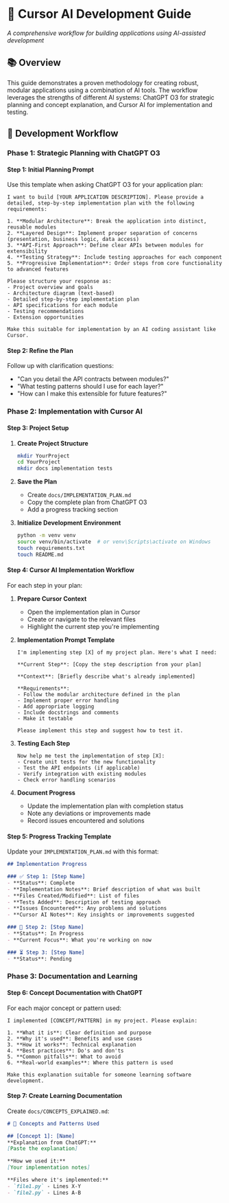 # 🤖 Cursor AI Development Guide
*A comprehensive workflow for building applications using AI-assisted development*

## 📚 Overview

This guide demonstrates a proven methodology for creating robust, modular applications using a combination of AI tools. The workflow leverages the strengths of different AI systems: ChatGPT O3 for strategic planning and concept explanation, and Cursor AI for implementation and testing.

## 🎯 Development Workflow

### Phase 1: Strategic Planning with ChatGPT O3

#### Step 1: Initial Planning Prompt

Use this template when asking ChatGPT O3 for your application plan:

```
I want to build [YOUR APPLICATION DESCRIPTION]. Please provide a detailed, step-by-step implementation plan with the following requirements:

1. **Modular Architecture**: Break the application into distinct, reusable modules
2. **Layered Design**: Implement proper separation of concerns (presentation, business logic, data access)
3. **API-First Approach**: Define clear APIs between modules for extensibility
4. **Testing Strategy**: Include testing approaches for each component
5. **Progressive Implementation**: Order steps from core functionality to advanced features

Please structure your response as:
- Project overview and goals
- Architecture diagram (text-based)
- Detailed step-by-step implementation plan
- API specifications for each module
- Testing recommendations
- Extension opportunities

Make this suitable for implementation by an AI coding assistant like Cursor.
```

#### Step 2: Refine the Plan

Follow up with clarification questions:
- "Can you detail the API contracts between modules?"
- "What testing patterns should I use for each layer?"
- "How can I make this extensible for future features?"

### Phase 2: Implementation with Cursor AI

#### Step 3: Project Setup

1. **Create Project Structure**
   ```bash
   mkdir YourProject
   cd YourProject
   mkdir docs implementation tests
   ```

2. **Save the Plan**
   - Create `docs/IMPLEMENTATION_PLAN.md`
   - Copy the complete plan from ChatGPT O3
   - Add a progress tracking section

3. **Initialize Development Environment**
   ```bash
   python -m venv venv
   source venv/bin/activate  # or venv\Scripts\activate on Windows
   touch requirements.txt
   touch README.md
   ```

#### Step 4: Cursor AI Implementation Workflow

For each step in your plan:

1. **Prepare Cursor Context**
   - Open the implementation plan in Cursor
   - Create or navigate to the relevant files
   - Highlight the current step you're implementing

2. **Implementation Prompt Template**
   ```
   I'm implementing step [X] of my project plan. Here's what I need:

   **Current Step**: [Copy the step description from your plan]
   
   **Context**: [Briefly describe what's already implemented]
   
   **Requirements**:
   - Follow the modular architecture defined in the plan
   - Implement proper error handling
   - Add appropriate logging
   - Include docstrings and comments
   - Make it testable
   
   Please implement this step and suggest how to test it.
   ```

3. **Testing Each Step**
   ```
   Now help me test the implementation of step [X]:
   - Create unit tests for the new functionality
   - Test the API endpoints (if applicable)
   - Verify integration with existing modules
   - Check error handling scenarios
   ```

4. **Document Progress**
   - Update the implementation plan with completion status
   - Note any deviations or improvements made
   - Record issues encountered and solutions

#### Step 5: Progress Tracking Template

Update your `IMPLEMENTATION_PLAN.md` with this format:

```markdown
## Implementation Progress

### ✅ Step 1: [Step Name]
- **Status**: Complete
- **Implementation Notes**: Brief description of what was built
- **Files Created/Modified**: List of files
- **Tests Added**: Description of testing approach
- **Issues Encountered**: Any problems and solutions
- **Cursor AI Notes**: Key insights or improvements suggested

### 🔄 Step 2: [Step Name] 
- **Status**: In Progress
- **Current Focus**: What you're working on now

### ⏳ Step 3: [Step Name]
- **Status**: Pending
```

### Phase 3: Documentation and Learning

#### Step 6: Concept Documentation with ChatGPT

For each major concept or pattern used:

```
I implemented [CONCEPT/PATTERN] in my project. Please explain:

1. **What it is**: Clear definition and purpose
2. **Why it's used**: Benefits and use cases  
3. **How it works**: Technical explanation
4. **Best practices**: Do's and don'ts
5. **Common pitfalls**: What to avoid
6. **Real-world examples**: Where this pattern is used

Make this explanation suitable for someone learning software development.
```

#### Step 7: Create Learning Documentation

Create `docs/CONCEPTS_EXPLAINED.md`:

```markdown
# 📖 Concepts and Patterns Used

## [Concept 1]: [Name]
**Explanation from ChatGPT:**
[Paste the explanation]

**How we used it:**
[Your implementation notes]

**Files where it's implemented:**
- `file1.py` - Lines X-Y
- `file2.py` - Lines A-B
```
